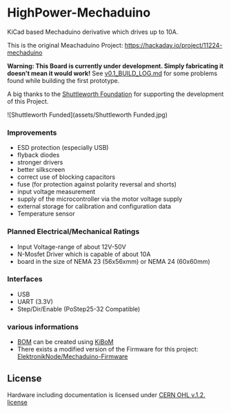 # HighPower-Mechaduino

KiCad based Mechaduino derivative which drives up to 10A.

This is the original Meachaduino Project: https://hackaday.io/project/11224-mechaduino


**Warning: This Board is currently under development. Simply fabricating it doesn't mean it would work!**
See [v0.1_BUILD_LOG.md](https://github.com/pointhi/HighPower-Mechaduino/blob/master/v0.1_BUILD_LOG.md) for some problems
found while building the first prototype.

A big thanks to the [Shuttleworth Foundation](https://shuttleworthfoundation.org) for supporting the development of this Project.

![Shuttleworth Funded](assets/Shuttleworth Funded.jpg)

### Improvements

* ESD protection (especially USB)
* flyback diodes
* stronger drivers
* better silkscreen
* correct use of blocking capacitors
* fuse (for protection against polarity reversal and shorts)
* input voltage measurement
* supply of the microcontroller via the motor voltage supply
* external storage for calibration and configuration data
* Temperature sensor

### Planned Electrical/Mechanical Ratings

* Input Voltage-range of about 12V-50V
* N-Mosfet Driver which is capable of about 10A
* board in the size of NEMA 23 (56x56xmm) or NEMA 24 (60x60mm)

### Interfaces

* USB
* UART (3.3V)
* Step/Dir/Enable (PoStep25-32 Compatible)

### various informations

* [BOM](https://rawgit.com/pointhi/HighPower-Mechaduino/master/pcb/HighPower-Mechaduino.html) can be created using [KiBoM](https://github.com/SchrodingersGat/KiBoM)
* There exists a modified version of the Firmware for this project: [ElektronikNode/Mechaduino-Firmware](https://github.com/ElektronikNode/Mechaduino-Firmware)

## License

Hardware including documentation is licensed under [CERN OHL v.1.2. license](http://www.ohwr.org/licenses/cern-ohl/v1.2)
